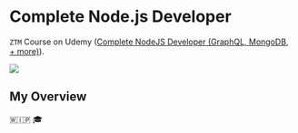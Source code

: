 # Complete Node.js Developer

`ZTM` Course on Udemy ([Complete NodeJS Developer (GraphQL, MongoDB, + more)](https://www.udemy.com/course/complete-nodejs-developer-zero-to-mastery)).

<p align="left">
  <a href="https://skillicons.dev">
    <img src="https://skillicons.dev/icons?i=git,nodejs,docker,npm,mongodb,graphql&perline=3" />
  </a>
</p>


## My Overview

🇼🇮🇵 🎓
